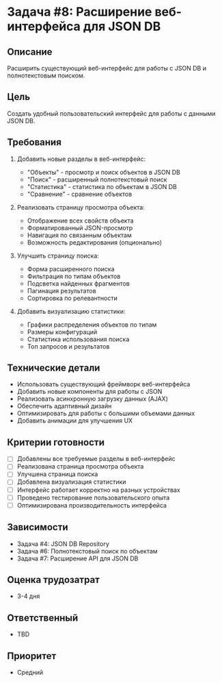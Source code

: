 # Задача #8: Расширение веб-интерфейса для JSON DB

## Описание
Расширить существующий веб-интерфейс для работы с JSON DB и полнотекстовым поиском.

## Цель
Создать удобный пользовательский интерфейс для работы с данными JSON DB.

## Требования
1. Добавить новые разделы в веб-интерфейс:
   - "Объекты" - просмотр и поиск объектов в JSON DB
   - "Поиск" - расширенный полнотекстовый поиск
   - "Статистика" - статистика по объектам в JSON DB
   - "Сравнение" - сравнение объектов

2. Реализовать страницу просмотра объекта:
   - Отображение всех свойств объекта
   - Форматированный JSON-просмотр
   - Навигация по связанным объектам
   - Возможность редактирования (опционально)

3. Улучшить страницу поиска:
   - Форма расширенного поиска
   - Фильтрация по типам объектов
   - Подсветка найденных фрагментов
   - Пагинация результатов
   - Сортировка по релевантности

4. Добавить визуализацию статистики:
   - Графики распределения объектов по типам
   - Размеры конфигураций
   - Статистика использования поиска
   - Топ запросов и результатов

## Технические детали
- Использовать существующий фреймворк веб-интерфейса
- Добавить новые компоненты для работы с JSON
- Реализовать асинхронную загрузку данных (AJAX)
- Обеспечить адаптивный дизайн
- Оптимизировать для работы с большими объемами данных
- Добавить анимации для улучшения UX

## Критерии готовности
- [ ] Добавлены все требуемые разделы в веб-интерфейс
- [ ] Реализована страница просмотра объекта
- [ ] Улучшена страница поиска
- [ ] Добавлена визуализация статистики
- [ ] Интерфейс работает корректно на разных устройствах
- [ ] Проведено тестирование пользовательского опыта
- [ ] Оптимизирована производительность интерфейса

## Зависимости
- Задача #4: JSON DB Repository
- Задача #6: Полнотекстовый поиск по объектам
- Задача #7: Расширение API для JSON DB

## Оценка трудозатрат
- 3-4 дня

## Ответственный
- TBD

## Приоритет
- Средний
